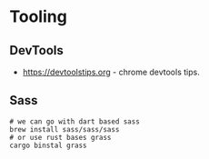 <!-- order: 30 -->

# Tooling

## DevTools

- https://devtoolstips.org - chrome devtools tips.

## Sass

```shell
# we can go with dart based sass
brew install sass/sass/sass
# or use rust bases grass
cargo binstal grass
```
